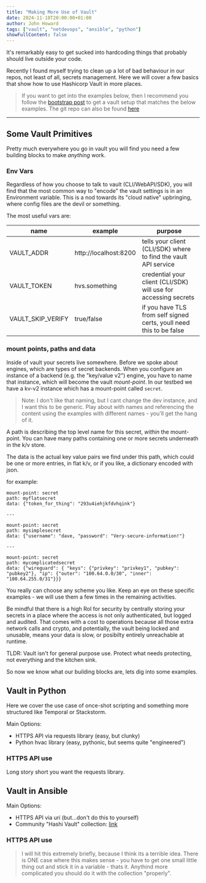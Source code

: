 ```yaml
---
title: "Making More Use of Vault"
date: 2024-11-18T20:00:00+01:00
author: John Howard
tags: ["vault", "netdevops", "ansible", "python"]
showFullContent: false
---
```


It's remarkably easy to get sucked into hardcoding things that probably should live outside your code. 

Recently I found myself trying to clean up a lot of bad behaviour in our repos, not least of all, secrets management. Here we will cover a few basics that show how to use Hashicorp Vault in more places. 

> If you want to get into the examples below, then I recommend you follow the [bootstrap post](/posts/bootstrapping-hashi-vault/) to get a vault setup that matches the below examples. The git repo can also be found [here](github.com/fatred/practical-vault-in-netops.git)

---

## Some Vault Primitives

Pretty much everywhere you go in vault you will find you need a few building blocks to make _anything_ work.

### Env Vars

Regardless of how you choose to talk to vault (CLI/WebAPI/SDK), you will find that the most common way to "encode" the vault settings is in an Environment variable. This is a nod towards its "cloud native" upbringing, where config files are the devil or something.

The most useful vars are: 

| name | example | purpose | 
| --- | --- | --- |
| VAULT_ADDR | http://localhost:8200 | tells your client (CLI/SDK) where to find the vault API service |
| VAULT_TOKEN | hvs.something | credential your client (CLI/SDK) will use for accessing secrets |
| VAULT_SKIP_VERIFY | true/false | if you have TLS from self signed certs, youll need this to be false |

### mount points, paths and data

Inside of vault your secrets live somewhere. Before we spoke about engines, which are types of secret backends. When you configure an instance of a backend (e.g. the "key/value v2") engine, you have to name that instance, which will become the vault _mount-point_. In our testbed we have a kv-v2 instance which has a mount-point called `secret`. 

> Note: I don't like that naming, but I cant change the dev instance, and I want this to be generic. Play about with names and referencing the content using the examples with different names - you'll get the hang of it.

A path is describing the top level name for this secret, _within_ the mount-point. You can have many paths containing one or more secrets underneath in the k/v store.

The data is the actual key value pairs we find under this path, which could be one or more entries, in flat k/v, or if you like, a dictionary encoded with json.

for example: 

```
mount-point: secret
path: myflatsecret
data: {"token_for_thing": "293u4iehjkfdvhqink"}

--- 

mount-point: secret
path: mysimplesecret
data: {"username": "dave, "password": "Very-secure-information!"}

---

mount-point: secret
path: mycomplicatedsecret
data: {"wireguard": { "keys": {"privkey": "privkey1", "pubkey": "pubkey2"}, "ip": {"outer": "100.64.0.0/30", "inner": "100.64.255.0/31"}}}
```

You really can choose any scheme you like. Keep an eye on these specific examples - we will use them a few times in the remaining activities.

Be mindful that there is a high RoI for security by centrally storing your secrets in a place where the access is not only authenticated, but logged and audited. That comes with a cost to operations because all those extra network calls and crypto, and potentially, the vault being locked and unusable, means your data is slow, or posibilty entirely unreachable at runtime. 

TLDR: Vault isn't for general purpose use. Protect what needs protecting, not everything and the kitchen sink.

So now we know what our building blocks are, lets dig into some examples. 

## Vault in Python

Here we cover the use case of once-shot scripting and something more structured like Temporal or Stackstorm.

Main Options: 
* HTTPS API via requests library (easy, but clunky)
* Python hvac library (easy, pythonic, but seems quite "engineered")

### HTTPS API use

Long story short you want the requests library. 

## Vault in Ansible

Main Options: 
* HTTPS API via uri (but...don't do this to yourself)
* Community "Hashi Vault" collection: [link](https://github.com/ansible-collections/community.hashi_vault)

### HTTPS API use

> I will hit this extremely briefly, because I think its a terrible idea. There is ONE case where this makes sense - you have to get one small little thing out and stick it in a variable - thats it. Anythind more complicated you should do it with the collection "properly".

